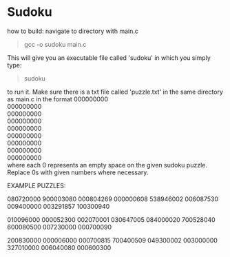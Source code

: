 # Sudoku

how to build:
  navigate to directory with main.c
  >gcc -o sudoku main.c
  
  This will give you an executable file called 'sudoku' in which you simply type:
  >sudoku
  
  to run it. Make sure there is a txt file called 'puzzle.txt' in the same directory as main.c in the format
  000000000  
  000000000  
  000000000  
  000000000  
  000000000  
  000000000  
  000000000  
  000000000  
  000000000  
  where each 0 represents an empty space on the given sudoku puzzle. Replace 0s with given numbers where necessary.
  
EXAMPLE PUZZLES:
  
080720000
900003080
000804269
000000608
538946002
006087530
009400000
003291857
100300940 

010096000
000052300
002070001
030647005
084000020
700528040
600080500
007230000
000700090

200830000
000006000
000700815
700400509
049300002
003000000
327010000
006040080
000600300
